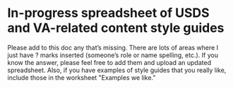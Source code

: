 # In-progress spreadsheet of USDS and VA-related content style guides
Please add to this doc any that’s missing. There are lots of areas where I just have ? marks inserted (someone’s role or name spelling, etc.). If you know the answer, please feel free to add them and upload an updated spreadsheet. Also, if you have examples of style guides that you really like, include those in the worksheet "Examples we like."
